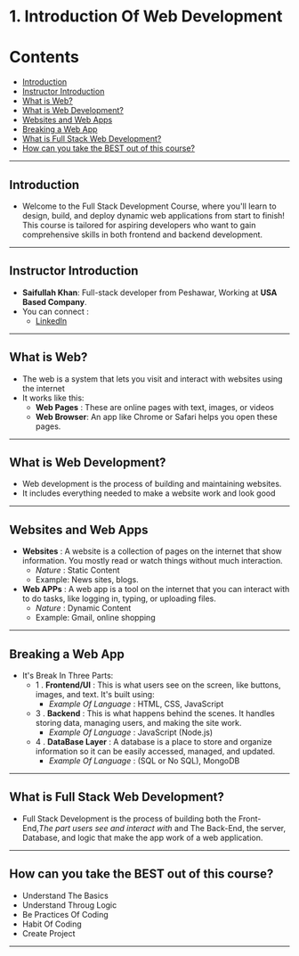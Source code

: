 # 1. **Introduction Of Web Development**
# Contents
 - [Introduction](#Introduction)
 - [Instructor Introduction](#instructor-introduction)
 - [What is Web?](#what-is-web)
 - [What is Web Development?](#what-is-web-development)
 - [Websites and Web Apps](#Websites-and-web-apps)
 - [Breaking a Web App](#breaking-a-web-app)
 - [What is Full Stack Web Development?](#what-is-full-stack-web-development)
 - [How can you take the BEST out of this course?](#how-can-you-take-the-best-out-of-this-ourse)
------
## Introduction
- Welcome to the Full Stack Development Course, where you'll learn to design, build, and deploy dynamic web applications from start to 
  finish! This course is tailored for aspiring developers who want to gain comprehensive skills in both frontend and backend development. 
------
## Instructor Introduction
- **Saifullah Khan**: Full-stack developer from Peshawar, Working at **USA Based  Company**.
- You can connect :
  - [LinkedIn](https://www.linkedin.com/in/saifullah-khan-4aa554231/)
------
## What is Web?
- The web is a system that lets you visit and interact with websites using the internet
- It works like this:
  - **Web Pages**  : These are online pages with text, images, or videos
  - **Web Browser**: An app like Chrome or Safari helps you open these pages. 
------
## What is Web Development?
- Web development is the process of building and maintaining websites.
- It includes everything needed to make a website work and look good
------
## Websites and Web Apps
- **Websites** : A website is a collection of pages on the internet that show information. You mostly read or watch things without much interaction.
   - *Nature* : Static Content
   - Example: News sites, blogs.
- **Web APPs** : A web app is a tool on the internet that you can interact with to do tasks, like logging in, typing, or uploading files.
  - *Nature* : Dynamic Content
  - Example: Gmail, online shopping 
------
## Breaking a Web App
- It's Break In Three Parts:
  - 1 . **Frontend/UI** :  This is what users see on the screen, like buttons, images, and text. It's built using:
       - *Example Of Language* : HTML, CSS, JavaScript
  - 3 . **Backend**  : This is what happens behind the scenes. It handles storing data, managing users, and making the site work.
       - *Example Of Language* : JavaScript (Node.js)
  - 4 . **DataBase Layer**  : A database is a place to store and organize information so it can be easily accessed, managed, and updated.
       - *Example Of Language* : (SQL or No SQL), MongoDB   
------
## What is Full Stack Web Development?
- Full Stack Development is the process of building both the Front-End,*The part users see and interact with* and The Back-End, the server, Database, and logic that make the app work of a web application.
------
## How can you take the BEST out of this course?
- Understand The Basics
- Understand Throug Logic
- Be Practices Of Coding
- Habit Of Coding
- Create Project
  

---




